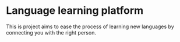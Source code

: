 # Language learning platform

This is project aims to ease the process of learning new languages by connecting you with the right person.